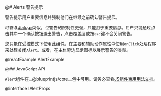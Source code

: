 @# Alerts 警告提示

警告提示用户重要信息并强制他们在继续之前确认警告提示。

尽管与[dialogs](#core/components/dialog)类似，但警告的限制性更强，只能用于重要信息。用户只能通过点击其中一个确认按钮退出警告，点击覆盖层或按`esc`键不会关闭警告。

您只能在受控模式下使用此组件。在主要和辅助动作属性中使用`onClick`处理程序来处理关闭`Alert`。或者，在主体旁边显示图标以展示警告的类型。

@reactExample AlertExample

@## JavaScript API

`Alert`组件在__@blueprintjs/core__包中可用。请务必查看[JS组件通用用法文档](#blueprint.usage)。

@interface IAlertProps
